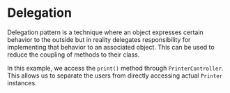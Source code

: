 # Delegation

Delegation pattern is a technique where an object expresses certain behavior to the outside but in reality delegates responsibility for implementing that behavior to an associated object. This can be used to reduce the coupling of methods to their class.

In this example, we access the `print()` method through `PrinterController`. This allows us to separate the users from directly accessing actual `Printer` instances.
